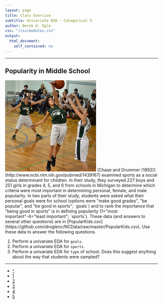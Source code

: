 ```yaml
---
layout: page
title: Class Exercise
subtitle: Univariate EDA - Categorical 5
author: Derek H. Ogle
css: "/css/modules.css"
output:
  html_document:
    self_contained: no
---
```


----

## Popularity in Middle School
<img src="zimgs/sports_kids_1.jpg" alt="Sports Kids" class="img-right">
[Chase and Drummer (1992)](http://www.ncbi.nlm.nih.gov/pubmed/1439167) examined sports as a social status determinant for children.  In their study, they surveyed 227 boys and 251 girls in grades 4, 5, and 6 from schools in Michigan to determine which criteria were most important in determining personal, female, and male popularity.  In two parts of their study, students were asked what their personal goals were for school (options were "make good grades", "be popular", and "be good in sports"; `goals`) and to rank the importance that "being good in sports" is in defining popularity (1="most important"-4="least important"; `sports`).  These data (and answers to several other questions) are in [PopularKids.csv](https://github.com/droglenc/NCData/raw/master/PopularKids.csv).  Use these data to answer the following questions.

1. Perform a univariate EDA for `goals`.
1. Perform a univariate EDA for `sports`.
1. Perform a univariate EDA for `type` of school.  Does this suggest anything about the way that students were sampled?

----

<div class="text-center">
<ul class="pagination pagination-lg">
  <li><a href="UEDACat.html">^</a></li>
  <li><a href="UEDACat_CE1.html">1</a></li>
  <li><a href="UEDACat_CE2.html">2</a></li>
  <li><a href="UEDACat_CE3.html">3</a></li>
  <li><a href="UEDACat_CE4.html">4</a></li>
  <li class="active"><a href="#">5</a></li>
</ul>
